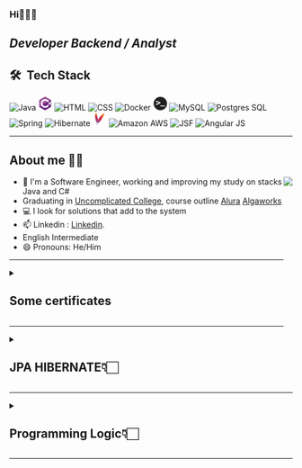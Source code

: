### Hi👋👨‍💻
<h2> <i>Developer Backend / Analyst</i></h2>

<h2> 🛠 &nbsp;Tech Stack</h2>

<img height="25" src="https://www.vectorlogo.zone/logos/java/java-icon.svg" title="Java" alt="Java" /></code>
<img height="25" src="https://raw.githubusercontent.com/devicons/devicon/master/icons/csharp/csharp-original.svg" title="C#" alt="C#" /></code>
<img width="25" height="25" src="https://github.com/leandrocgsi/leandrocgsi/blob/main/svg_logos/html_logo.png" title="HTML" alt="HTML" />
<img width="25" height="25" src="https://github.com/leandrocgsi/leandrocgsi/blob/main/svg_logos/css_logo.png" title="CSS" alt="CSS" />
<img height="25" src="https://raw.githubusercontent.com/leandrocgsi/leandrocgsi/2331dded51784b78b8b66fd83037b2f2e28943e3/svg_logos/docker_logo.svg" title="Docker" alt="Docker" />
<img height="25" src="https://raw.githubusercontent.com/github/explore/80688e429a7d4ef2fca1e82350fe8e3517d3494d/topics/terminal/terminal.png" title="Terminal" alt="Terminal">
<img width="25" height="25" src="https://www.vectorlogo.zone/logos/mysql/mysql-icon.svg" title="MySQL" alt="MySQL"/></code>
<img width="25" height="25" src="https://www.vectorlogo.zone/logos/postgresql/postgresql-icon.svg" title="Postgres SQL" alt="Postgres SQL"/></code>
<img width="25" height="25" src="https://www.vectorlogo.zone/logos/springio/springio-icon.svg" title="Spring" alt="Spring" /></code>
<img width="25" height="25" src="https://www.vectorlogo.zone/logos/hibernate/hibernate-icon.svg" title="Hibernate" alt="Hibernate" /></code>
<img width="25" height="25" src="https://raw.githubusercontent.com/vscode-icons/vscode-icons/master/icons/file_type_maven.svg" title="Apache Maven" alt="Apache Maven" /></code>
<img width="25" height="25" src="https://github.com/leandrocgsi/leandrocgsi/blob/main/svg_logos/amazon_aws-icon.png" title="Amazon AWS" alt="Amazon AWS" /></code>
<img width="80" height="45" src="https://github.com/JoaoLlucaxs/JoaoLlucaxs/assets/92184255/835b0fe5-6afe-4756-b18d-baffcc00ec54" title="Java Server Faces" alt="JSF" />
<img width="25" height="25" src="https://raw.githubusercontent.com/leandrocgsi/leandrocgsi/main/svg_logos/angularjs-original.svg" title="Angular JS" alt="Angular JS" />

<hr>
<h2> About me 🤟🏻</h2>

 <img src="https://user-images.githubusercontent.com/92184255/216349704-32038d23-c21a-4690-a283-4a508ede4365.png"  height="290px" align="right" />

- 🔭 I'm a Software Engineer, working and improving my study on stacks Java and C#
- Graduating in <a href="https://descomplica.com.br/" target="_blank">Uncomplicated College</a>, course outline <a href="https://alura.com.br" target="_blank">Alura</a> <a href="https://www.algaworks.com/" target="_blank">Algaworks</a>
- 💻 I look for solutions that add to the system 
- 📫 Linkedin : [Linkedin](https://www.linkedin.com/in/jo%C3%A3o-lucas-queiroz/).
- English Intermediate
- 😄 Pronouns: He/Him


<hr>
<details>
<summary><h2>Some certificates</h2></summary>

| Titulo | Função| Situação | Baixe |
| :---: | :---: | :---: | :---: |
|Curso de JavaScript	 | JavaScript Avançado |Concluído | [Download](https://www.origamid.com/certificate/4796f568) |  
|Metodologia Ágil Scrum | Empresa | Concluído | [Download](https://udemy-certificate.s3.amazonaws.com/pdf/UC-bcc6b9d2-5657-4242-b040-ab8b5b4f12c5.pdf) |
| POO JAVA| Back-End | Completo | [Download](https://github.com/JoaoLlucaxs/JoaoLlucaxs/files/10688351/certificado.1.pdf) |
| Java Swing Design | Back-end | Concluído | [Download](https://udemy-certificate.s3.amazonaws.com/image/UC-747926b1-562b-4fbf-bb8e-f2bdee9bf73c.jpg)
</details>
<hr>
<details>
<summary><h2>JPA HIBERNATE👇🏻</h2></summary>

| Titulo | Função| Situação | Link |
| :---: | :---: | :---: | :---: |
|Entendendo o JPA	 | Programação | Leia | [Link](https://blog.algaworks.com/tutorial-jpa/) |  
</details>
<hr>
<details>
<summary><h2>Programming Logic👇🏻</h2></summary>

| Titulo | Função| Situação | Link |
| :---: | :---: | :---: | :---: |
|Lógica e Algoritmos	 | Programação | Pratique | [Download](https://fit.faccat.br/~fpereira/apostilas/exerc_resp_alg_mar2007.pdf) |  
</details>
<hr>


